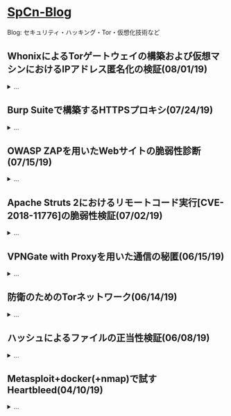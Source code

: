 # [SpCn-Blog](https://github.com/SuperConsole/SpCn-Diary/tree/master)  
Blog: セキュリティ・ハッキング・Tor・仮想化技術など  

## WhonixによるTorゲートウェイの構築および仮想マシンにおけるIPアドレス匿名化の検証(08/01/19)
<details><summary>...</summary><div>
WhonixはTailsLinuxと同様にOS内の全通信を「Tor経由」で行うことでセキュアな通信を実現するOSです。TailsLinuxと異なる利点としては「Whonix Gateway」と呼ばれる中継機能を容易に構築できる点です。このWhonix Gatewayを構築し、任意の仮想マシンのデフォルトゲートウェイに設定することで全通信がTor経由になります。Torの問題点であるDNS漏れについてもTor以外の通信をWhonixが遮断することにより解消されている(これはTailsLinuxも同様)のも大きな利点になっています。  
  
構築フロー:
　1. 公式サイト(https://www.whonix.org/download/)からOVA(Open Virtualization Format)形式のファイルをダウンロード  
　　＊GUI版とCLI版があるが好みに合わせてダウンロードすると良い  
  
　2. Virtual Box(以下、Vbox)にインポートする(特に設定は弄らずにインポートしても問題はない)  
  
　3. 起動し、初期設定を行ったのちに以下コマンドを入力し、アップデートの有無を調べる  
　　$sudo apt-get update && sudo apt-get upgrade  
  
　4. コマンドの実行後、再起動する  
　　＊rootのパスワードを変えることを推奨
  
　5. Vboxの一覧画面で、IP匿名化を行いたい仮想マシン(例としてKaliLinuxを挙げる)を選択  
　　-> ネットワークのアダプタ1を内部ネットワークにし、Whonixを選択する  
  
　6. KaliLinuxを起動、OS内(ないし、検証のみであればFirefox ESRでも良い)で、  
　　-> サブネットマスク: 255.255.192.0  
　　-> ゲートウェイ: 10.152.152.10  
　　-> DNSサーバー: 10.152.152.10  
　　に設定、ネットワークインターフェースまたはOSを再起動して設定を適用する  
  
　7. TorによるIP匿名化ができているか以下のサイトを用いるなどして検証する  
　　・ Check Tor Project https://check.torproject.org/ 
　　・ TorによりIPの匿名化が成功していれば「Congratulations.」から始まる文が表示される。
<img src="https://raw.githubusercontent.com/SuperConsole/SpCn-Diary/master/src/img/tor-success-result.png" width="100%" style="max-width:342px;">

今までOS内の全通信をTor経由にする場合、TailsLinuxを使用することで可能にしていた。もちろんKaliLinux内にTorをインストールすればIPアドレスの匿名化も可能ではあるがその場合前述の通りDNS漏れが生じる場合がある。  
これはTorの実態であるSocks5プロキシがUDPに対応していないのが原因であるが、TailsLinuxを用いた場合、こういった非対応のトラフィックを全て遮断し、TCPのみの通信に強制することで解消される。  
しかし、KaliLinux内には豊富なエクスプロイトツールがはじめから入っており、これを活用しようと考えた場合、WhonixをTorゲートウェイとした内部ネットワークを構築することで利点を両立させているのだ。すごい。すごいWhonix。おわり。
  
参考:  
　・ Whonixを使ってみる。 http://ebimanion.hateblo.jp/entry/2018/02/22/111100  
　・ Whonixで仮想マシンをTorで匿名化 https://blog.cheena.net/8  
　・ Check Tor Project https://check.torproject.org/  

---
</div></details>

## Burp Suiteで構築するHTTPSプロキシ(07/24/19)
<details><summary>...</summary></div>
前回はOWASP ZAPを使って自前で運用しているWebサイトの脆弱性を診断しました。  
今回はBurp Suiteを用いてローカルプロキシを立ち上げ、中継されるリクエスト/レスポンスを傍受または改竄できるかを試してみます。  
  
　流れ:  
　　1. https://portswigger.net/burp からBurp Suiteをダウンロード、適宜インストール  
　　　　＊Kali Linuxユーザは既にBurp Suiteが同梱されているのでそれを用いるてもよい  
    
　　2. Burp Suiteを起動した後にブラウザ(Firefox等)で「127.0.0.1:8080」をプロキシに登録する  
  
　　3. ブラウザで「127.0.0.1:8080」にアクセス、Burpの証明書をインポートする  
  
　　4. 以降通信内容がすべてプロキシに記録される  
 <img src="https://raw.githubusercontent.com/SuperConsole/SpCn-Diary/master/src/img/Burp-Suite-Https-Log.png" width="100%" style="max-width:400px;">
  
　　5. proxyタブの「Intercept is on」の状態時には通信がプロキシで一度停止  
　　　　内容を確認したり必要によって書き換えたり(悪用厳禁)して通信再開「Forward」することが可能  

今回はBurp Suiteでローカルプロキシを立ち上げ、Burp証明書を用いてHTTPSの通信に割り込んでみました。  
この機能はOWASP ZAPでも使用可能らしいですが、個人的にこっちのが使いやすいかなーと思います。  
ところで、OWASP ZAPとBurp Suiteの用途の違いが曖昧でよくわかっていなかった自分ですが調べたところBurp SuiteはOSSではないらしいです。今回使用した無料版はCommunity版、有料版はEnterprise版が$3999/年、Professional版が$399/年。個人ではやや厳しい価格なのかなと思いますが商用利用などを考えている場合、有料版でサポートがしっかりしていると安心なのかなと。OSSの数少ないデメリットなので。  
次回からはWebの脆弱性診断から離れてネットワークやOS, ミドルウェアらへんに焦点を当てて行きたいところです。  
...ブログと日記を分割しなきゃな...。おわり。

---
</div></details>


## OWASP ZAPを用いたWebサイトの脆弱性診断(07/15/19)
<details><summary>...</summary></div>
久しぶりの投稿。今回はOWASP ZAPを用いてWebサイトの脆弱性診断を行ったのでその流れと結果を報告します。  
OWASP ZAPはOSSで提供される脆弱性診断を行う為のアプリケーションです。機能が概ねGUIで提供されていて容易に診断、結果のフィードバックが行えます。動的スキャンを用いたのでその流れを示します。  
 
　流れ:   
　　1. 以下の公式リポジトリの「wiki」タブからダウンロード -> OSに合わせて適宜インストールする  
　　　- https://github.com/zaproxy/zaproxy  
  
　　2. OWASP ZAPを使用するためにFirefox等のブラウザでプロキシの設定を行う(以下は例)  
　　　proxy: 127.0.0.1 / port: 57777  
　　　＊これによりブラウザの通信を傍受可能になる(脆弱性診断に用いるため設定必須)
  
　　3. OWASP ZAPの証明書を生成し、ブラウザにインポートする
　　　＊基本ブラウザはFirefoxが推奨されている、プロキシや
  
　　4. OWASP ZAPを起動、ここからは参考文献(本:OWASP ZAPではじめるウェブアプリ脆弱性診断/脆弱性診断研究会)に沿って以下を設定した  
　　　モード, 診断範囲(コンテキスト, スコープ), スキャンポリシー  
  
　　5. コンテキスト内のターゲット上で動的スキャンを選択し、実行する -> アラートタブにスキャンの結果(検出した脆弱性や改善点等)が表示される  
  
ざっくり言うとこんな流れになります。OWASP ZAPを使っていてすごいなと感じたのはこの動的スキャンの結果に「設定ミス」の類についてもフィードバックされた点ですね。自前で運営している某サイトの試験環境に動的スキャンを走らせた結果、「X-Content-Type-Optionsヘッダ」の設定がされておらず悪意のあるスクリプトがインジェクションされる危険性が潜んでいました(怖い...)。サイトの開発のなかでHTTPヘッダの設定を意識しないまま開発していたが故のミスです...。奥が深いなぁ...。  

<img src="https://raw.githubusercontent.com/SuperConsole/SpCn-Diary/master/src/img/OWASP-ZAP-result-alert.png" width="100%" style="max-width:381px;">  
  
次は気が向いたら似たようなアプリであるBurp Suiteに触れた所感を書こうかなーと思っていたりいなかったりですね。おわり。  
  
＊追記: HTTPヘッダの設定とセキュリティについていい感じのサイトを見つけたのでメモ  
セキュリティを強化する7つの便利なHTTPヘッダ / https://devcentral.f5.com/s/articles/7http  
 
---
</div></details>


## Apache Struts 2におけるリモートコード実行[CVE-2018-11776]の脆弱性検証(07/02/19)
<details><summary>...</summary></div>
某セキュリティ会社が発行している「JSOC INSIGHT」のvol.22にて「Apache Struts 2におけるリモートコード実行の脆弱性」が取り上げられていたので持ち前の情報収集力を生かしてこの脆弱性を再現・検証したのでそれをまとめます。
まず、この脆弱性はURLに数値計算式またはOSコマンドを実行するOGNL文をインジェクションすることで悪用されます。Apache Struts2の設定ファイルである「struts.xml」において、  
　 ・「alwaysSelectFullNamespace」をtrueにしている  
　 ・「actionタグ」または「urlタグ」が含まれている  
  
これらの条件をいずれも満たす場合に影響を受けます。今回の検証ではこの脆弱性を持つApache Struts 2.3.12内蔵のDockerコンテナ(piesecurity/apache-struts2-cve-2017-5638、以下Dockerコンテナ)を用意し、struts.xmlに設定を追加したのちにPoC(python)を実行し、サーバ内の機密情報(ここでは/etc/passwdファイル)を読み取るまでの流れを示す。  
  
　方法([hook-s3c氏のPoC](https://github.com/hook-s3c/CVE-2018-11776-Python-PoC)より):  
　 1. Dockerコンテナ(piesecurity/apache-struts2-cve-2017-5638)をdockerhubよりプル  
   $docker pull piesecurity/apache-struts2-cve-2017-5638  
  
　 2. コンテナをポート32771番に指定しデタッチモードにて起動//被害側  
　  $docker run -d -p 32771:8080 piesecurity/apache-struts2-cve-2017-5638  
  
　 3.  エディタ(vim)をインストールした後設定ファイルを編集する(内容はリンク先参照,設定ファイルの様式にしたがって追加すること)  
　  $vim /usr/local/tomcat/webapps/ROOT/WEB-INF/classes/struts.xml  
  
　 4. Apache Struts2(Dockerコンテナ)を再起動  
　  $exit  
　  $docker restart [コンテナID]  
　  $docker exec -it [コンテナID] bash  
  
　 5. 攻撃側PCからDockerコンテナの32771番ポートにアクセス　　

<img src="https://raw.githubusercontent.com/SuperConsole/SpCn-Diary/master/src/img/CVE-2018-11776-poc-struts2.png" width="100%" style="max-width:400px;">  
  
　 6. URLの指定部(JSOC INSIGHTを参照)にOGNL文を挿入する([atucom.net](http://blog.atucom.net/2018/08/apache-struts-2-vulnerability-exploit.html)よりOSコマンドからOGNL文生成するPoCが公開されているのでこれを利用した。ウイルスに感染する恐れがあるので実行は自己責任)  
　  $python ./a.py  
  
　 7. OSインジェクションが行われ、攻撃側にて被害側内にある機密情報/etc/passwdファイル)の読み取りに成功していることを確認できる。  

<img src="https://raw.githubusercontent.com/SuperConsole/SpCn-Diary/master/src/img/CVE-2018-11776-poc-result.png" width="100%" style="max-width:600px;">  
  
以上。数値計算式を挿入するPoCはザッと調べただけでもかなりのサイトに載っていたが実際に悪用可能なOGNL文を挿入するコードを公開するJSOC INSIGHTは一味違うなと実感しました(誰目線)。話は変わるのですが、以前[PoCに見せかけて本当にリモートで実行されるやつ](https://web.archive.org/web/20190702145836/https:/twitter.com/x64koichi/status/1141635520419602432/photo/1)が巷で話題になりましたね。こういうことが少なからずあるのでPoCを使って検証するにはソースコードに目を通すことが大前提です。  
今回の環境ではtruts.xmlの「alwaysSelectFullNamespace」を無効にしたことでONGL文によるOSインジェクションが効かなくなったこと、バージョンアップによって脆弱性が解消されたことを確認しました。セキュリティ、日頃から意識していきましょう...。おわり。

---
</div></details>


## VPNGate with Proxyを用いた通信の秘匿(06/15/19)
<details><summary>...</summary></div>
先日にTorネットワークを用いてIPアドレスを隠蔽する方法を記事にしたが、今回は通信自体の隠蔽について。VPNGate with Proxyを用いることでVPNでの通信を可能にし、情報の盗聴を防ぐことができます。また、末端接続先(Webサイトなど)からはVPNサーバのIPアドレスしか見られない状態になります。  
しかしVPNサーバが情報を開示した場合はIPアドレスが丸わかりになるので悪用厳禁。  
  
通信方法(Debian9):  
　1. VPNGate With Proxyに必要なアプリケーションをインストールする  
　　$apt install gir1.2-appindicator3-0.1 gir1.2-notify-0.7 python-gobject  
    
　2. VPNGate with Proxyをインストール(クローン→解凍)する(・・・部はGithubのドメイン)  
　　$git clone ・・・/Dragon2fly/vpngate-with-proxy  
　　(\*クローンしたディレクトリ配下にアプリケーションがある)   
  
　3. VPNGate with Proxyを起動する  
　　$./vpngate-with-proxy/run  
  
　4. 一覧から接続したいサーバを選択し、番号をコマンドラインに入力する  
 　　(サーバのindexが0の場合) >>0  
   
　5. コネクションの確立後、IPアドレスがサーバのものになっているか確認する  
　　$curl -sL ipinfo.io  
 
　以上。また、VPN Gateway with Proxyは筑波大学が提供するサービス「VPN Gate」の非公式Linuxクライアントである。利用する際は自己責任で。  
   
この記事を書く上で本当は「VPN Over Tor」というTorを経由した後にVPN通信を行ってインターネットに接続する環境を構築したかったがTor経由でのVPN Gateway with Proxyのサーバへの接続がうまくいかずに断念した。原因は今も模索中であるがTorネットワークは一般的なプロキシとはやや違う仕組みで動いているのでいろいろ設定をする必要があると考えている。保証のきいたVPNサービスを利用するのが無難だが向きになっている自分がいるので一つ一つ自分のペースで対処していきます。次回はペネトレーションテストツールを使ってみたりしようかなと思っています。おわり。

---
</div></details>


## 防衛のためのTorネットワーク(06/14/19)
<details><summary>...</summary></div>
Torとは、The Onion Routerの略でSOCKSプロキシを何重に経由することでIPアドレスの匿名性を向上させる技術を指します。もとは米軍により開発された技術ですが現在はTor Projectが管理運営をしています。IP匿名化の仕組みは説明すると長くなるので端的に言えば寄り道をしまくって経由するサーバごとにIPアドレスを書き換えるといった感じになりますね。また、SOCKSはTCPを包括するシステムなのでHTTP/HTTPSだけでなくTCP上で動作するプロトコルなら通信が可能です(もちろんUDPはできない)。  
  
通信方法:  
　1. Torをインストールする(aptコマンドなどで直接行う方法が簡単)  
　　ex: $sudo apt install tor  
　2. Torを実行する  
　　ex: $tor  
　3. Torの入り口となるプロキシを通すため、アドレスとポート番号を設定する  
　　\*具体的なアドレス、ポート番号は正規のモノを参照して適宜入力  
　4. IPアドレスが偽装できているか確認する  
　　ex: curl -sL ipinfo.io  
　　(\*IPアドレスの確認方法に関して指定はない)
  
注意: TorはIPアドレスの匿名には貢献できるがセキュリティの信頼性を保証するものではないです。HTTPやIMAP, POPなどの通信化を行わないプロトコルでの通信は盗聴されるリスクがあります。また、中継サーバのにはトラフィックを解析したり捜査関係者のサーバが紛れ込んでいることがあるので最低限のリテラシーは必要です。  
  
調べてみたらTor Over VPNという言葉があるらしく、Torネットワークにアクセスする前に一度VPNを通す方法で、Torネットワークの入り口ですら送信元IPを隠蔽し、匿名性を高める方法だそう。フリーだとOpenVPNなどがありますがNordVPNというところが提供している「Tor Over Vpn」といった保証付きのサービスを使うのも手段としてありですね。  
  
 <img src="https://i.imgur.com/XddQXJd.jpg" width="100%" style="max-width:900px;">
  
遅延が大変なことになりそうだけど...。  
あと、Torの話はしたもののダークウェブには興味ないです。本当に...。  
  
あと、身元を完全に隠したいユーザには匿名OS「Tails」があり、これを使えば万が一Torの中継サーバが裏切って生身のIPが特定されても直接の被害はなくなります。以上Torに関する記事(殴り書き)でした。おわり。

---
</div></details>


## ハッシュによるファイルの正当性検証(06/08/19)
<details><summary>...</summary></div>
何気なくインターネットからファイルをダウンロードしてファイルの正当性を疑うこともなくそのままインストールして...
でもセキュリティリテラシーの観点からするとよろしくないのでハッシュによる検証を癖つけるために記事にしました。  
方法(kali-linux-2019.2-amd64.isoの例):  

　1. 公式サイトから検証対象の.isoファイル(kali-linux-2019.2-amd64.iso)をダウンロードする  

　2. OpenSSLを使ってハッシュ(今回はサイトのアルゴリズムにしたがってsha256)を以下のコマンドで算出(パイプで渡すのは個人的な好み)  
　　$cat ./kali-linux-2019.2-amd64.iso | openssl sha256  

　3. 出力されたハッシュ値とサイト上にあるSHA256Sumの値が一致しているか確かめる  
　　>67574ee0039eaf4043a237e7c4b0...(例におけるハッシュ値)

　4. 同じであれば正当性が確立, 異なればハッシュのアルゴリズムが同じか見直すか再ダウンロードを行う

　簡単にできますね。しかし正当性の検証は大事なことです。なので忘れずにパソコンライフを送りたいと思います。  

余談:  
ちなみに今日はデジタル署名とか認証まわりも学習していて、ネットサーフィンしてたら本物の"オレオレ証明書"のサイトを見つけました。でもChromeがちゃんと警告出してくれたのですぐに気づきました。詳細で確認するとルート証明書があからさまに怪しいドメインで面白かったです。以上。おわり。

---
</div></details>


## Metasploit+docker(+nmap)で試すHeartbleed(04/10/19)
<details><summary>...</summary></div>
Heartbleedというメモリリークから個人・機密情報を漏洩させる脆弱性。頑張ればこの脆弱性を持ったサーバーをイントラネットに立てて擬似攻撃できるんじゃね？って思ったのでやってみました。サーバーを立てるのにdockerを使い、コンテナイメージは[hmlio/vaas-cve-2014-0160
](https://hub.docker.com/r/hmlio/vaas-cve-2014-0160/)を使用します(VaaSなんて言葉があるのな...)。以下に手順記載しますー  

1.dockerで[hmlio/vaas-cve-2014-0160
](https://hub.docker.com/r/hmlio/vaas-cve-2014-0160/)をプル  

2.ポート(usageに書いてあったので8443にした)を指定して起動(dockerhub内の手順に従った。このコンテナが被害者側)  

(2'.nmapのHeartbleed検知スクリプトを使って被害者側が脆弱性を持つか確認)  

3.攻撃者側(Kali Linux)でMetasploitを起動  

4.CVE番号で検索をかけてHeartbleedモジュールを使用  

5.オプションをいくつか設定して実行(RHOST, RPORT, VERBOSEの三つを設定した)  

6.被害者側のメモリがリークしたのを確認できた。  

ちなみに、HeartbleedはOpenSSLで暗号化通信をしていても通信の末端では復号してメモリに展開されているという隙をついた脆弱性です。もともとは接続確認とか応答の意味を兼ねてパケットをとんぼ返りするHeartbeatパケットというのがあり、その中のLengthというパケットの大きさを返すパラメータに実際の大きさを超える値をセットし、偽装した大きさと実際の大きさの差分だけメモリがリークする仕組みだ。JVNのデータを見るとOpenSSLはv1.0.1~v1.0.1fまでとのこと。執筆時点での最新版がv3.0.0なのでアップデートしていれば心配することはない。ただ、2014年に見つかったこの脆弱性は2016年ごろまで被害が起きていたことからユーザのインシデント対応の遅さが問題に繋がる原因ともなるので注意が必要です。

うーん、それにしてもただただマニュアル読んでその通りにしただけでは？スクリプトキディみたい...。でもそれだけツールが充実しているということですね。手順がかなり端折っているのは詳しく書きすぎるとクラッキングの助長になってしまうかなと思ったからです。たぶんこの記事を読んだだけでクラッキングができたら元から知ってたよね？くらいの抽象度合いなので大目にみてくださいー。あ、このコンテナでOpenSSLをアップデートして脆弱性が解消されてるか確認しようとしたけどアップデートができなかった...脆弱性確認用だから対策されてるのかな...?おわり。

参考:  
　[JVNDB-2014-001920
](https://jvndb.jvn.jp/ja/contents/2014/JVNDB-2014-001920.html)  
　[え？今さらHeartBleedの話ですか？](https://www.lac.co.jp/lacwatch/people/20161013_001056.html)
 
---
</div></details>


